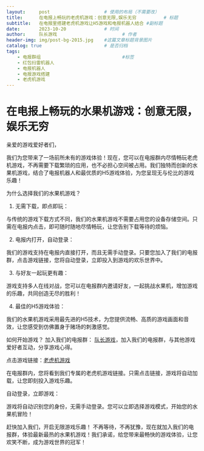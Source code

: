 ```yaml
---
layout:     post   				    # 使用的布局（不需要改）
title:      在电报上畅玩的老虎机游戏：创意无限,娱乐无穷 			# 标题 
subtitle:   在电报里搭建老虎机游戏让H5游戏和电报机器人结合 #副标题
date:       2023-10-20				# 时间
author:     队长游戏 						# 作者
header-img: img/post-bg-2015.jpg 	#这篇文章标题背景图片
catalog: true 						# 是否归档
tags:
    - 电报群组								#标签
    - 红包扫雷机器人
    - 电报机器人
    - 电报游戏搭建
    - 老虎机游戏
---
```


# 在电报上畅玩的水果机游戏：创意无限，娱乐无穷

亲爱的游戏爱好者们，

我们为您带来了一场前所未有的游戏体验！现在，您可以在电报群内尽情畅玩老虎机游戏，不再需要下载繁琐的应用，也不必担心空间被占用。我们独特而创新的水果机游戏，结合了电报机器人和最优质的H5游戏体验，为您呈现无与伦比的游戏乐趣！

为什么选择我们的水果机游戏？
1. 无需下载，即点即玩：

与传统的游戏下载方式不同，我们的水果机游戏不需要占用您的设备存储空间。只需在电报内点击，即可随时随地尽情畅玩，让您告别下载等待的烦恼。

2. 电报内打开，自动登录：

我们的游戏支持在电报内直接打开，而且无需手动登录。只要您加入了我们的电报群，点击游戏链接，您将自动登录，立即投入到游戏的欢乐世界中。

3. 与好友一起玩更有趣：

游戏支持多人在线对战，您可以在电报群内邀请好友，一起挑战水果机，增加游戏的乐趣，共同创造无尽的胜利！

4. 最佳的H5游戏体验：

我们的水果机游戏采用最先进的H5技术，为您提供流畅、高质的游戏画面和音效，让您感受到仿佛置身于赌场的刺激感觉。

如何开始游戏？
加入我们的电报群：
 [队长游戏](https://t.me/duizhangyouxi  "队长游戏产品展示")，加入我们的电报群，与其他游戏爱好者互动，分享游戏心得。

点击游戏链接：[老虎机游戏](https://t.me/laohujiGame_bot  "队长游戏产品展示")

在电报群内，您将看到我们专属的老虎机游戏链接。只需点击链接，游戏将自动加载，让您即刻投入游戏乐趣。

自动登录，立即游戏：

游戏将自动识别您的身份，无需手动登录。您可以立即选择游戏模式，开始您的水果机冒险！

赶快加入我们，开启无限游戏乐趣！
不再等待，不再犹豫，现在就加入我们的电报群，体验最新最热的水果机游戏！我们承诺，给您带来最畅快的游戏体验，让您欢笑不断，成为游戏世界的冠军！
